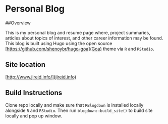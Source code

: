 # Personal Blog

##Overview

This is my personal blog and resume page where, project summaries, articles about
topics of interest, and other career information may be found. This blog is built using
Hugo using the open source [https://github.com/shenoybr/hugo-goa](Goa) theme via `R` and `RStudio`. 

## Site location
[http://www.jlreid.info/](jlreid.info)

## Build Instructions
Clone repo locally and make sure that `RBlogdown` is installed locally alongside `R` and `RStudio`. Then run `blogdown::build_site()` to build site locally and pop up window.